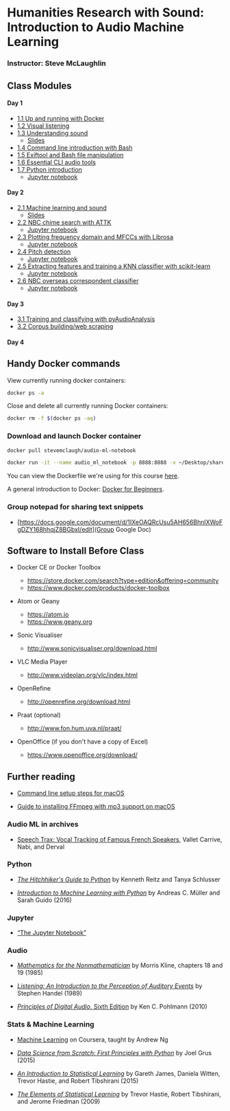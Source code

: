 # Humanities Research with Sound: Introduction to Audio Machine Learning

### Instructor: Steve McLaughlin

## Class Modules

#### Day 1

- [1.1 Up and running with Docker](Day_1/1.1.md)
- [1.2 Visual listening](Day_1/1.2.md)
- [1.3 Understanding sound](Day_1/1.3.md)
    - [Slides](https://github.com/stevemclaugh/HILT-Audio-ML/blob/master/Day_1/Day_1_Sound.pptx?raw=true)
- [1.4 Command line introduction with Bash](Day_1/1.4.md)
- [1.5 Exiftool and Bash file manipulation](Day_1/1.5.md)
- [1.6 Essential CLI audio tools](Day_1/1.6.md)
- [1.7 Python introduction](Day_1/1.7.md)
    - [Jupyter notebook](https://github.com/stevemclaugh/HILT-Audio-ML/blob/master/Day_1/1.7_Python_Introduction.ipynb)

#### Day 2

- [2.1 Machine learning and sound](Day_2/2.1.md)
    - [Slides](https://github.com/stevemclaugh/HILT-Audio-ML/blob/master/Day_2/Day_2_ML.pptx?raw=true)
- [2.2 NBC chime search with ATTK](Day_2/2.2.md)
    - [Jupyter notebook](https://github.com/stevemclaugh/HILT-Audio-ML/blob/master/Day_2/2.2_Classify_and_Play_NBC_Chimes.ipynb)
- [2.3 Plotting frequency domain and MFCCs with Librosa](Day_2/2.3.md)
    - [Jupyter notebook](https://github.com/stevemclaugh/HILT-Audio-ML/blob/master/Day_2/2.3_Plotting_frequency_and_MFCCs_with_Librosa.ipynb)
- [2.4 Pitch detection](Day_2/2.4.md)
    - [Jupyter notebook](https://github.com/stevemclaugh/HILT-Audio-ML/blob/master/Day_2/2.4%20Pitch_detection_over_time.ipynb)
- [2.5 Extracting features and training a KNN classifier with scikit-learn](Day_2/2.5.md)
    - [Jupyter notebook](https://github.com/stevemclaugh/HILT-Audio-ML/blob/master/Day_2/2.5_Simple_KNN_Chime_Classifier.ipynb)
- [2.6 NBC overseas correspondent classifier](Day_2/2.8.md)
    - [Jupyter notebook](https://github.com/stevemclaugh/HILT-Audio-ML/blob/master/Day_2/2.6_NBC_Overseas_Correspondent_Classifier.ipynb)

#### Day 3

- [3.1 Training and classifying with pyAudioAnalysis](Day_3/3.1.md)
- [3.2 Corpus building/web scraping](Day_3/3.2.md)

#### Day 4


## Handy Docker commands

View currently running docker containers:

```bash
docker ps -a
```

Close and delete all currently running Docker containers:

```bash
docker rm -f $(docker ps -aq)
```

### Download and launch Docker container

```bash
docker pull stevemclaugh/audio-ml-notebook

docker run -it --name audio_ml_notebook -p 8888:8888 -v ~/Desktop/sharedfolder:/home/sharedfolder stevemclaugh/audio-ml-notebook
```

You can view the Dockerfile we're using for this course [here](https://github.com/stevemclaugh/audio-ml-notebook/blob/master/Dockerfile).

A general introduction to Docker: [Docker for Beginners](https://prakhar.me/docker-curriculum/).


### Group notepad for sharing text snippets

- [https://docs.google.com/document/d/1IXeOAQRcUsu5AH656BhnlXWoFgDZY168hhqjZ8BGbxI/edit](Group Google Doc)


## Software to Install Before Class

- Docker CE or Docker Toolbox
    - https://store.docker.com/search?type=edition&offering=community
    - https://www.docker.com/products/docker-toolbox

- Atom or Geany
    - https://atom.io
    - https://www.geany.org

- Sonic Visualiser
    - http://www.sonicvisualiser.org/download.html

- VLC Media Player
    - http://www.videolan.org/vlc/index.html

- OpenRefine
    - http://openrefine.org/download.html

- Praat (optional)
    - http://www.fon.hum.uva.nl/praat/

- OpenOffice (if you don't have a copy of Excel)
    - https://www.openoffice.org/download/


## Further reading

- [Command line setup steps for macOS](https://gist.github.com/stevemclaugh/7cdc925233995af27dc947b8903b7d10)

- [Guide to installing FFmpeg with mp3 support on macOS](https://gist.github.com/stevemclaugh/aa96cb5d8add3bfded51e0e586179959)

### Audio ML in archives

- [Speech Trax: Vocal Tracking of Famous French Speakers](http://recherche.ina.fr/eng/Details-projets/Speech-Trax), Vallet Carrive, Nabi, and Derval


### Python

- [*The Hitchhiker's Guide to Python*](http://shop.oreilly.com/product/0636920042921.do) by Kenneth Reitz and Tanya Schlusser

- [*Introduction to Machine Learning with Python*](http://shop.oreilly.com/product/0636920030515.do) by Andreas C. Müller and Sarah Guido (2016)


### Jupyter

- [“The Jupyter Notebook”](http://jupyter-notebook.readthedocs.io/en/latest/notebook.html)


### Audio

- [*Mathematics for the Nonmathematician*](https://www.amazon.com/Mathematics-Nonmathematician-Morris-Kline/dp/0486248232) by Morris Kline, chapters 18 and 19 (1985)

- [*Listening: An Introduction to the Perception of Auditory Events*](https://mitpress.mit.edu/books/listening) by Stephen Handel (1989)

- [*Principles of Digital Audio*, Sixth Edition](https://www.amazon.com/Principles-Digital-Audio-Sixth-Video/dp/0071663460) by Ken C. Pohlmann (2010)


### Stats & Machine Learning

- [Machine Learning](https://www.coursera.org/learn/machine-learning) on Coursera, taught by Andrew Ng

- [*Data Science from Scratch: First Principles with Python*](http://shop.oreilly.com/product/0636920033400.do) by Joel Grus (2015)

- [*An Introduction to Statistical Learning*](http://www-bcf.usc.edu/~gareth/ISL/) by Gareth James, Daniela Witten, Trevor Hastie, and Robert Tibshirani (2015)

- [*The Elements of Statistical Learning*](https://statweb.stanford.edu/~tibs/ElemStatLearn/) by Trevor Hastie, Robert Tibshirani, and Jerome Friedman (2009)
